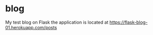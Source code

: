 # blog
My test blog on Flask
the application is located at https://flask-blog-01.herokuapp.com/posts
